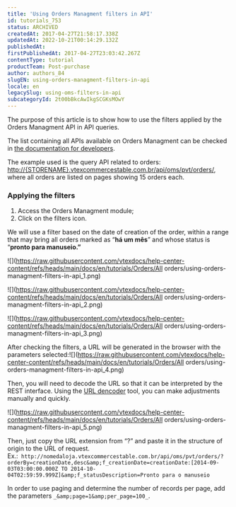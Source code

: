 ```yaml
---
title: 'Using Orders Managment filters in API'
id: tutorials_753
status: ARCHIVED
createdAt: 2017-04-27T21:58:17.338Z
updatedAt: 2022-10-21T00:14:29.132Z
publishedAt: 
firstPublishedAt: 2017-04-27T23:03:42.267Z
contentType: tutorial
productTeam: Post-purchase
author: authors_84
slugEN: using-orders-managment-filters-in-api
locale: en
legacySlug: using-oms-filters-in-api
subcategoryId: 2t00bBkcAwIkgSCGKsMOwY
---
```


The purpose of this article is to show how to use the filters applied by the Orders Managment API in API queries.

The list containing all APIs available on Orders Managment can be checked in [the documentation for developers](https://developers.vtex.com "the documentation for developers").

The example used is the query API related to orders: [http://{STORENAME}.vtexcommercestable.com.br/api/oms/pvt/orders/](http://nomedaloja.vtexcommercestable.com.br/api/oms/pvt/orders/ "http://nomedaloja.vtexcommercestable.com.br/api/oms/pvt/orders/"), where all orders are listed on pages showing 15 orders each.

### Applying the filters

1. Access the Orders Managment module;
2. Click on the filters icon.

We will use a filter based on the date of creation of the order, within a range that may bring all orders marked as “**há um mês**” and whose status is “**pronto para manuseio.”**

![](https://raw.githubusercontent.com/vtexdocs/help-center-content/refs/heads/main/docs/en/tutorials/Orders/All orders/using-orders-managment-filters-in-api_1.png)

![](https://raw.githubusercontent.com/vtexdocs/help-center-content/refs/heads/main/docs/en/tutorials/Orders/All orders/using-orders-managment-filters-in-api_2.png)

![](https://raw.githubusercontent.com/vtexdocs/help-center-content/refs/heads/main/docs/en/tutorials/Orders/All orders/using-orders-managment-filters-in-api_3.png)

After checking the filters, a URL will be generated in the browser with the parameters selected:![](https://raw.githubusercontent.com/vtexdocs/help-center-content/refs/heads/main/docs/en/tutorials/Orders/All orders/using-orders-managment-filters-in-api_4.png)

Then, you will need to decode the URL so that it can be interpreted by the REST interface.
Using the [URL dencoder](http://meyerweb.com/eric/tools/dencoder/ "URL dencoder") tool, you can make adjustments manually and quickly.

![](https://raw.githubusercontent.com/vtexdocs/help-center-content/refs/heads/main/docs/en/tutorials/Orders/All orders/using-orders-managment-filters-in-api_5.png)

Then, just copy the URL extension from “?” and paste it in the structure of origin to the URL of request.
Ex.:` http://nomedaloja.vtexcommercestable.com.br/api/oms/pvt/orders/?orderBy=creationDate,desc&amp;f_creationDate=creationDate:[2014-09-03T03:00:00.000Z TO 2014-10-04T02:59:59.999Z]&amp;f_statusDescription=Pronto para o manuseio`

In order to use paging and determine the number of records per page, add the parameters `_&amp;page=1&amp;per_page=100_`.
